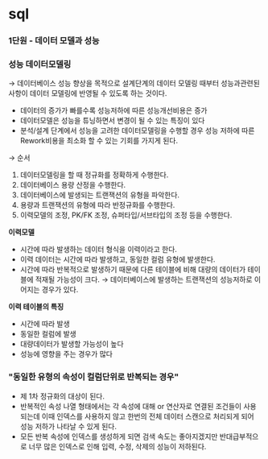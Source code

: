 # sql

### 1단원 - 데이터 모델과 성능



### 성능 데이터모델링

→ 데이터베이스 성능 향상을 목적으로 설계단계의 데이터 모델링 때부터 성능과관련된 사항이 데이터 모델링에 반영될 수 있도록 하는 것이다.

- 데이터의 증가가 빠를수록 성능저하에 따른 성능개선비용은 증가
- 데이터모델은 성능을 튜닝하면서 변경이 될 수 있는 특징이 있다
- 분석/설계 단계에서 성능을 고려한 데이터모델링을 수행할 경우 성능 저하에 따른 Rework비용을 최소화 할 수 있는 기회를 가지게 된다.

→ 순서

1. 데이터모델링을 할 때 정규화를 정확하게 수행한다.
2. 데이터베이스 용량 산정을 수행한다.
3. 데이터베이스에 발생되는 트랜잭션의 유형을 파악한다.
4. 용량과 트랜잭션의 유형에 따라 반정규화를 수행한다.
5. 이력모델의 조정, PK/FK 조정, 슈퍼타입/서브타입의 조정 등을 수행한다.

**이력모델**

- 시간에 따라 발생하는 데이터 형식을 이력이라고 한다.
- 이력 데이터는 시간에 따라 발생하고, 동일한 컬럼 유형에 발생한다.
- 시간에 따라 반복적으로 발생하기 때문에 다른 테이블에 비해 대량의 데이터가 테이블에 적재될 가능성이 크다.  → 데이터베이스에 발생하는 트랜잭션의 성능저하로 이어지는 경우가 있다.

**이력 테이블의 특징**

- 시간에 따라 발생
- 동일한 컬럼에 발생
- 대량데이터가 발생할 가능성이 높다
- 성능에 영향을 주는 경우가 많다

### "동일한 유형의 속성이 컬럼단위로 반복되는 경우"

- 제 1차 정규화의 대상이 된다.
- 반복적인 속성 나열 형태에서는 각 속성에 대해 or 연산자로 연결된 조건들이 사용되는데 이때 인덱스를 사용하지 않고 한번의 전체 데이터 스캔으로 처리되게 되어 성능 저하가 나타날 수 있게 된다.
- 모든 반복 속성에 인덱스를 생성하게 되면 검색 속도는 좋아지겠지만 반대급부적으로 너무 많은 인덱스로 인해 입력, 수정, 삭제의 성능이 저하된다.